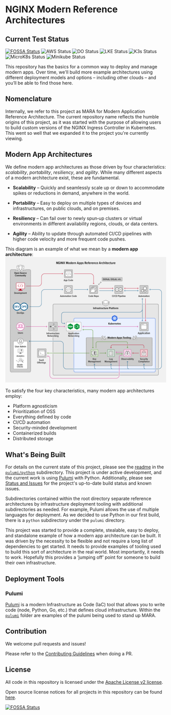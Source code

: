 # NGINX Modern Reference Architectures

## Current Test Status

[![FOSSA Status](https://app.fossa.com/api/projects/custom%2B5618%2Fgit%40github.com%3Anginxinc%2Fkic-reference-architectures.git.svg?type=shield)](https://app.fossa.com/projects/custom%2B5618%2Fgit%40github.com%3Anginxinc%2Fkic-reference-architectures.git?ref=badge_shield)
![AWS Status](https://jenkins.mantawang.com/buildStatus/icon?job=mara_aws_prod&subject=AWS)
![DO Status](https://jenkins.mantawang.com/buildStatus/icon?job=mara_do_prod&subject=DigitalOcean)
![LKE Status](https://jenkins.mantawang.com/buildStatus/icon?job=mara_lke_prod&subject=Linode)
![K3s Status](https://jenkins.mantawang.com/buildStatus/icon?job=mara_k3s_prod&subject=K3s)
![MicroK8s Status](https://jenkins.mantawang.com/buildStatus/icon?job=mara_mk8s_prod&subject=MicroK8s)
![Minikube Status](https://jenkins.mantawang.com/buildStatus/icon?job=mara_minikube_prod&subject=Minikube)

This repository has the basics for a common way to deploy and manage modern
apps. Over time, we'll build more example architectures using different
deployment models and options – including other clouds – and you’ll be able
to find those here.

## Nomenclature

Internally, we refer to this project as MARA for Modern Application Reference
Architecture. The current repository name reflects the humble origins of this
project, as it was started with the purpose of allowing users to build custom
versions of the NGINX Ingress Controller in Kubernetes. This went so well that
we expanded it to the project you're currently viewing.

## Modern App Architectures

We define modern app architectures as those driven by four characteristics:
*scalability*, *portability*, *resiliency*, and *agility*. While many different
aspects of a modern architecture exist, these are fundamental.

* **Scalability** – Quickly and seamlessly scale up or down to accommodate
  spikes or reductions in demand, anywhere in the world.

* **Portability** – Easy to deploy on multiple types of devices and
  infrastructures, on public clouds, and on premises.

* **Resiliency** – Can fail over to newly spun‑up clusters or virtual
  environments in different availability regions, clouds, or data centers.

* **Agility** – Ability to update through automated CI/CD pipelines with higher
  code velocity and more frequent code pushes.

This diagram is an example of what we mean by a **modern app architecture**:
![Modern Apps Architecture Example Diagram](docs/DIAG-NGINX-ModernAppsRefArch-NGINX-MARA-1-0-blog-1024x800.png)

To satisfy the four key characteristics, many modern app architectures employ:

* Platform agnosticism
* Prioritization of OSS
* Everything defined by code
* CI/CD automation
* Security-minded development
* Containerized builds
* Distributed storage

## What's Being Built

For details on the current state of this project, please see the
[readme](pulumi/python/README.md) in the [`pulumi/python`](pulumi/python)
subdirectory. This project is under active development, and the current work is
using [Pulumi](https://www.pulumi.com/) with Python. Additionally, please see
[Status and Issues](docs/status-and-issues.md) for the project's up-to-date
build status and known issues.

Subdirectories contained within the root directory separate reference
architectures by infrastructure deployment tooling with additional
subdirectories as needed. For example, Pulumi allows the use of multiple
languages for deployment. As we decided to use Python in our first build, there
is a `python` subdirectory under the `pulumi` directory.

This project was started to provide a complete, stealable, easy to deploy, and
standalone example of how a modern app architecture can be built. It was driven
by the necessity to be flexible and not require a long list of dependencies to
get started. It needs to provide examples of tooling used to build this sort of
architecture in the real world. Most importantly, it needs to work. Hopefully
this provides a ‘jumping off’ point for someone to build their own
infrastructure.

## Deployment Tools

### Pulumi

[Pulumi](https://www.pulumi.com/) is a modern Infrastructure as Code (IaC) tool
that allows you to write code (node, Python, Go, etc.) that defines cloud
infrastructure. Within the [`pulumi`](pulumi) folder are examples of the pulumi
being used to stand up MARA.

## Contribution

We welcome pull requests and issues!

Please refer to the [Contributing Guidelines](CONTRIBUTING.md) when doing a PR.

## License

All code in this repository is licensed under the
[Apache License v2 license](LICENSE).

Open source license notices for all projects in this repository can be
found
[here](https://app.fossa.com/reports/92595e16-c0b8-4c68-8c76-59696b6ac219).

[![FOSSA Status](https://app.fossa.com/api/projects/custom%2B5618%2Fgit%40github.com%3Anginxinc%2Fkic-reference-architectures.git.svg?type=large)](https://app.fossa.com/projects/custom%2B5618%2Fgit%40github.com%3Anginxinc%2Fkic-reference-architectures.git?ref=badge_large)